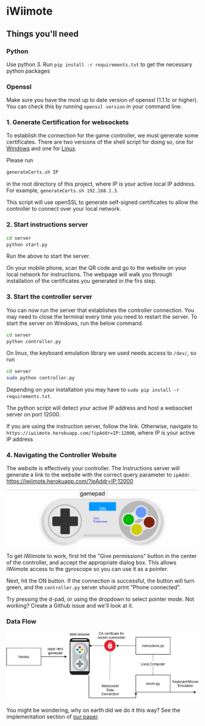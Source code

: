 # iWiimote


## Things you'll need

### Python

Use python 3.
Run `pip install -r requirements.txt` to get the necessary python packages

### Openssl
Make sure you have the most up to date version of openssl (1.1.1c or higher). You can check this by running `openssl version` in your command line.



### 1. Generate Certification for websockets
To establish the connection for the game controller, we must generate some certificates.
There are two versions of the shell script for doing so, one for [Windows](generateCerts.sh)
and one for [Linux](generateCertsLinux.sh).

Please run 
```bash
generateCerts.sh IP
```
in the root directory of this project, where IP is your active local IP address.
For example, `generateCerts.sh 192.168.1.3`.

This script will use openSSL to generate self-signed certificates to allow the
controller to connect over your local network.

### 2. Start instructions server
```bash
cd server
python start.py
```
Run the above to start the server.

On your mobile phone,
scan the QR code and go to the website on your local network for instructions. 
The webpage will walk you through installation of the certificates you generated in the firs step.

### 3. Start the controller server
You can now run the server that establishes the controller connection.
You may need to close the terminal every time you need to restart the server.
To start the server on Windows, run the below command.
```bash
cd server
python controller.py
```
On linux, the keyboard emulation library we used needs access to `/dev/`, so run
```bash
cd server
sudo python controller.py
```
Depending on your installation you may have to `sudo pip install -r requirements.txt`.

The python script will detect your active IP address and host a websocket server
on port 12000.

If you are using the instruction server, follow the link.
Otherwise, navigate to `https://iwiimote.herokuapp.com/?ipAddr=IP:12000`,
where IP is your active IP address

### 4. Navigating the Controller Website
The website is effectively your controller. The Instructions server will generate a link to the website with the correct query parameter to `ipAddr`. https://iwiimote.herokuapp.com/?ipAddr=IP:12000

![Pic of controller](img/controller.png)

To get iWiimote to work, first hit the "Give permissions" button in the center of the controller,
and accept the appropriate dialog box.
This allows iWiimote access to the gyroscope so you can use it as a pointer.

Next, hit the ON button. If the connection is successful, the button will turn green,
and the `controller.py` server should print "Phone connected".

Try pressing the d-pad, or using the dropdown to select pointer mode. Not working?
Create a Github issue and we'll look at it.

### Data Flow

![Flowchart](img/dataFlow.png)

You might be wondering, why on earth did we do it this way?
See the implementation section of [our paper](iWiimote.pdf).
